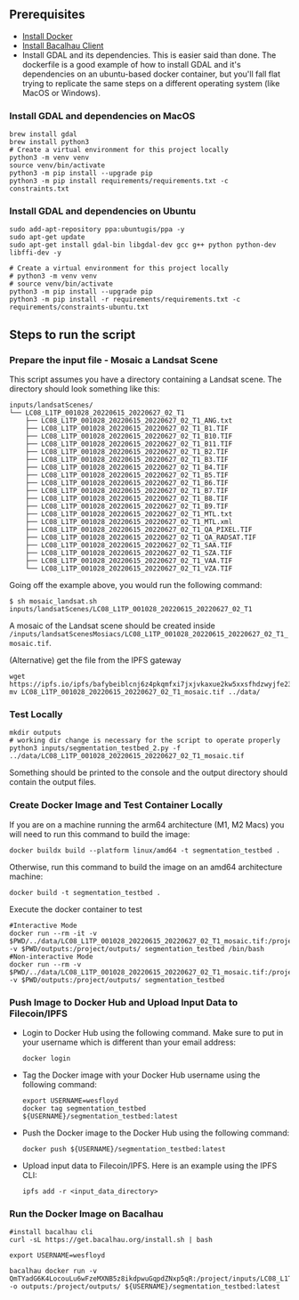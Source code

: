 ## Prerequisites
- [Install Docker](https://docs.docker.com/get-docker/)
- [Install Bacalhau Client](https://docs.bacalhau.org/getting-started/installation)
- Install GDAL and its dependencies.
This is easier said than done. The dockerfile is a good example of how to install GDAL and it's dependencies on an ubuntu-based docker container, but you'll fall flat trying to replicate the same steps on a different operating system (like MacOS or Windows).
### Install GDAL and dependencies on MacOS
```
brew install gdal
brew install python3
# Create a virtual environment for this project locally
python3 -m venv venv
source venv/bin/activate
python3 -m pip install --upgrade pip
python3 -m pip install requirements/requirements.txt -c constraints.txt
```

### Install GDAL and dependencies on Ubuntu
```
sudo add-apt-repository ppa:ubuntugis/ppa -y
sudo apt-get update
sudo apt-get install gdal-bin libgdal-dev gcc g++ python python-dev libffi-dev -y

# Create a virtual environment for this project locally
# python3 -m venv venv
# source venv/bin/activate
python3 -m pip install --upgrade pip 
python3 -m pip install -r requirements/requirements.txt -c requirements/constraints-ubuntu.txt
```

## Steps to run the script

### Prepare the input file - Mosaic a Landsat Scene
This script assumes you have a directory containing a Landsat scene. The directory should look something like this:
```shell
inputs/landsatScenes/
└── LC08_L1TP_001028_20220615_20220627_02_T1
    ├── LC08_L1TP_001028_20220615_20220627_02_T1_ANG.txt
    ├── LC08_L1TP_001028_20220615_20220627_02_T1_B1.TIF
    ├── LC08_L1TP_001028_20220615_20220627_02_T1_B10.TIF
    ├── LC08_L1TP_001028_20220615_20220627_02_T1_B11.TIF
    ├── LC08_L1TP_001028_20220615_20220627_02_T1_B2.TIF
    ├── LC08_L1TP_001028_20220615_20220627_02_T1_B3.TIF
    ├── LC08_L1TP_001028_20220615_20220627_02_T1_B4.TIF
    ├── LC08_L1TP_001028_20220615_20220627_02_T1_B5.TIF
    ├── LC08_L1TP_001028_20220615_20220627_02_T1_B6.TIF
    ├── LC08_L1TP_001028_20220615_20220627_02_T1_B7.TIF
    ├── LC08_L1TP_001028_20220615_20220627_02_T1_B8.TIF
    ├── LC08_L1TP_001028_20220615_20220627_02_T1_B9.TIF
    ├── LC08_L1TP_001028_20220615_20220627_02_T1_MTL.txt
    ├── LC08_L1TP_001028_20220615_20220627_02_T1_MTL.xml
    ├── LC08_L1TP_001028_20220615_20220627_02_T1_QA_PIXEL.TIF
    ├── LC08_L1TP_001028_20220615_20220627_02_T1_QA_RADSAT.TIF
    ├── LC08_L1TP_001028_20220615_20220627_02_T1_SAA.TIF
    ├── LC08_L1TP_001028_20220615_20220627_02_T1_SZA.TIF
    ├── LC08_L1TP_001028_20220615_20220627_02_T1_VAA.TIF
    └── LC08_L1TP_001028_20220615_20220627_02_T1_VZA.TIF
```
Going off the example above, you would run the following command:
```shell
$ sh mosaic_landsat.sh inputs/landsatScenes/LC08_L1TP_001028_20220615_20220627_02_T1
```

A mosaic of the Landsat scene should be created inside `/inputs/landsatScenesMosiacs/LC08_L1TP_001028_20220615_20220627_02_T1_mosaic.tif`.

(Alternative) get the file from the IPFS gateway
```shell
wget https://ipfs.io/ipfs/bafybeiblcnj6z4pkqmfxi7jxjvkaxue2kw5xxsfhdzwyjfe23vnhvukr7y/LC08_L1TP_001028_20220615_20220627_02_T1_mosaic.tif
mv LC08_L1TP_001028_20220615_20220627_02_T1_mosaic.tif ../data/

```

### Test Locally
```shell
mkdir outputs
# working dir change is necessary for the script to operate properly
python3 inputs/segmentation_testbed_2.py -f ../data/LC08_L1TP_001028_20220615_20220627_02_T1_mosaic.tif
```
Something should be printed to the console and the output directory should contain the output files.




### Create Docker Image and Test Container Locally
If you are on a machine running the arm64 architecture (M1, M2 Macs) you will need to run this command to build the image:
```shell
docker buildx build --platform linux/amd64 -t segmentation_testbed .
``` 
Otherwise, run this command to build the image on an amd64 architecture machine:
```shell
docker build -t segmentation_testbed .
```

Execute the docker container to test
```shell
#Interactive Mode
docker run --rm -it -v $PWD/../data/LC08_L1TP_001028_20220615_20220627_02_T1_mosaic.tif:/project/inputs/LC08_L1TP_001028_20220615_20220627_02_T1_mosaic.tif -v $PWD/outputs:/project/outputs/ segmentation_testbed /bin/bash
#Non-interactive Mode
docker run --rm -v $PWD/../data/LC08_L1TP_001028_20220615_20220627_02_T1_mosaic.tif:/project/inputs/LC08_L1TP_001028_20220615_20220627_02_T1_mosaic.tif -v $PWD/outputs:/project/outputs/ segmentation_testbed 
```
### Push Image to Docker Hub and Upload Input Data to Filecoin/IPFS

- Login to Docker Hub using the following command. Make sure to put in your username which is different than your email address:
    ```shell
    docker login
    ```
- Tag the Docker image with your Docker Hub username using the following command:
    ```shell
    export USERNAME=wesfloyd
    docker tag segmentation_testbed ${USERNAME}/segmentation_testbed:latest
    ```
- Push the Docker image to the Docker Hub using the following command:
    ```shell
    docker push ${USERNAME}/segmentation_testbed:latest
    ```
- Upload input data to Filecoin/IPFS. Here is an example using the IPFS CLI:
    ```shell
    ipfs add -r <input_data_directory>
    ```

### Run the Docker Image on Bacalhau
```shell
#install bacalhau cli
curl -sL https://get.bacalhau.org/install.sh | bash

export USERNAME=wesfloyd

bacalhau docker run -v QmTYadG6K4LocouLu6wFzeMXNB5z8ikdpwuGqpdZNxp5qR:/project/inputs/LC08_L1TP_001028_20220615_20220627_02_T1_mosaic.tif -o outputs:/project/outputs/ ${USERNAME}/segmentation_testbed:latest

```
